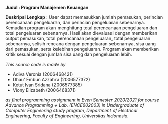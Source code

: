 **Judul : Program Manajemen Keuangan**

**Deskripsi Lengkap** : User dapat memasukkan jumlah pemasukan, perincian perencanaan pengeluaran, dan perincian pengeluaran sebenarnya. Kemudian program akan menghitung total perencanaan pengeluaran dan total pengeluaran sebenarnya. Hasil akan dievaluasi dengan memberikan output pemasukan, total perencanaan pengeluaran, total pengeluaran sebenarnya, selisih rencana dengan pengeluaran sebenarnya, sisa uang dari pemasukan, serta kelebihan pengeluaran. Program akan memberikan kritik sesuai dengan jumlah sisa uang dan pengeluaran lebih.

*This source code is made by*

- Adiva Veronia (2006468421)
- Dhau' Embun Azzahra (2006577372)
- Ketut Ivan Sridana (2006577385)
- Viony Elizabeth (2006468371)

*as final programming assignment in Even Semester 2020/2021 for course Advance Programming + Lab. (ENCE602003) in Undergraduate of Computer Engineering study program, Department of Electrical Engineering, Faculty of Engineering, Universitas Indonesia.*

